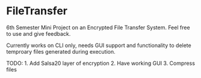 # FileTransfer
6th Semester Mini Project on an Encrypted File Transfer System. Feel free to use and give feedback.

Currently works on CLI only, needs GUI support and functionality to delete temproary files generated during execution.

TODO: 1. Add Salsa20 layer of encryption
      2. Have working GUI
      3. Compress files
